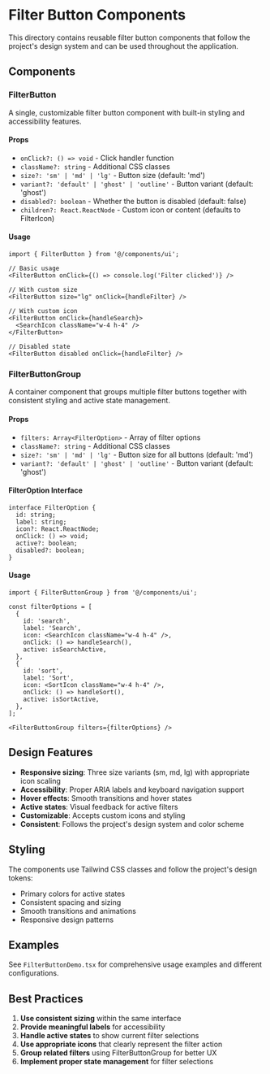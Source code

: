 # Filter Button Components

This directory contains reusable filter button components that follow the project's design system and can be used throughout the application.

## Components

### FilterButton

A single, customizable filter button component with built-in styling and accessibility features.

#### Props

- `onClick?: () => void` - Click handler function
- `className?: string` - Additional CSS classes
- `size?: 'sm' | 'md' | 'lg'` - Button size (default: 'md')
- `variant?: 'default' | 'ghost' | 'outline'` - Button variant (default: 'ghost')
- `disabled?: boolean` - Whether the button is disabled (default: false)
- `children?: React.ReactNode` - Custom icon or content (defaults to FilterIcon)

#### Usage

```tsx
import { FilterButton } from '@/components/ui';

// Basic usage
<FilterButton onClick={() => console.log('Filter clicked')} />

// With custom size
<FilterButton size="lg" onClick={handleFilter} />

// With custom icon
<FilterButton onClick={handleSearch}>
  <SearchIcon className="w-4 h-4" />
</FilterButton>

// Disabled state
<FilterButton disabled onClick={handleFilter} />
```

### FilterButtonGroup

A container component that groups multiple filter buttons together with consistent styling and active state management.

#### Props

- `filters: Array<FilterOption>` - Array of filter options
- `className?: string` - Additional CSS classes
- `size?: 'sm' | 'md' | 'lg'` - Button size for all buttons (default: 'md')
- `variant?: 'default' | 'ghost' | 'outline'` - Button variant (default: 'ghost')

#### FilterOption Interface

```tsx
interface FilterOption {
  id: string;
  label: string;
  icon?: React.ReactNode;
  onClick: () => void;
  active?: boolean;
  disabled?: boolean;
}
```

#### Usage

```tsx
import { FilterButtonGroup } from '@/components/ui';

const filterOptions = [
  {
    id: 'search',
    label: 'Search',
    icon: <SearchIcon className="w-4 h-4" />,
    onClick: () => handleSearch(),
    active: isSearchActive,
  },
  {
    id: 'sort',
    label: 'Sort',
    icon: <SortIcon className="w-4 h-4" />,
    onClick: () => handleSort(),
    active: isSortActive,
  },
];

<FilterButtonGroup filters={filterOptions} />
```

## Design Features

- **Responsive sizing**: Three size variants (sm, md, lg) with appropriate icon scaling
- **Accessibility**: Proper ARIA labels and keyboard navigation support
- **Hover effects**: Smooth transitions and hover states
- **Active states**: Visual feedback for active filters
- **Customizable**: Accepts custom icons and styling
- **Consistent**: Follows the project's design system and color scheme

## Styling

The components use Tailwind CSS classes and follow the project's design tokens:

- Primary colors for active states
- Consistent spacing and sizing
- Smooth transitions and animations
- Responsive design patterns

## Examples

See `FilterButtonDemo.tsx` for comprehensive usage examples and different configurations.

## Best Practices

1. **Use consistent sizing** within the same interface
2. **Provide meaningful labels** for accessibility
3. **Handle active states** to show current filter selections
4. **Use appropriate icons** that clearly represent the filter action
5. **Group related filters** using FilterButtonGroup for better UX
6. **Implement proper state management** for filter selections
